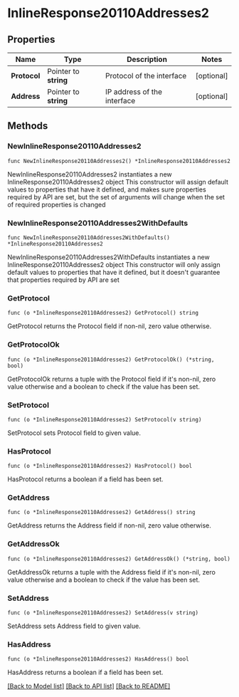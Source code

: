 # InlineResponse20110Addresses2

## Properties

Name | Type | Description | Notes
------------ | ------------- | ------------- | -------------
**Protocol** | Pointer to **string** | Protocol of the interface | [optional] 
**Address** | Pointer to **string** | IP address of the interface | [optional] 

## Methods

### NewInlineResponse20110Addresses2

`func NewInlineResponse20110Addresses2() *InlineResponse20110Addresses2`

NewInlineResponse20110Addresses2 instantiates a new InlineResponse20110Addresses2 object
This constructor will assign default values to properties that have it defined,
and makes sure properties required by API are set, but the set of arguments
will change when the set of required properties is changed

### NewInlineResponse20110Addresses2WithDefaults

`func NewInlineResponse20110Addresses2WithDefaults() *InlineResponse20110Addresses2`

NewInlineResponse20110Addresses2WithDefaults instantiates a new InlineResponse20110Addresses2 object
This constructor will only assign default values to properties that have it defined,
but it doesn't guarantee that properties required by API are set

### GetProtocol

`func (o *InlineResponse20110Addresses2) GetProtocol() string`

GetProtocol returns the Protocol field if non-nil, zero value otherwise.

### GetProtocolOk

`func (o *InlineResponse20110Addresses2) GetProtocolOk() (*string, bool)`

GetProtocolOk returns a tuple with the Protocol field if it's non-nil, zero value otherwise
and a boolean to check if the value has been set.

### SetProtocol

`func (o *InlineResponse20110Addresses2) SetProtocol(v string)`

SetProtocol sets Protocol field to given value.

### HasProtocol

`func (o *InlineResponse20110Addresses2) HasProtocol() bool`

HasProtocol returns a boolean if a field has been set.

### GetAddress

`func (o *InlineResponse20110Addresses2) GetAddress() string`

GetAddress returns the Address field if non-nil, zero value otherwise.

### GetAddressOk

`func (o *InlineResponse20110Addresses2) GetAddressOk() (*string, bool)`

GetAddressOk returns a tuple with the Address field if it's non-nil, zero value otherwise
and a boolean to check if the value has been set.

### SetAddress

`func (o *InlineResponse20110Addresses2) SetAddress(v string)`

SetAddress sets Address field to given value.

### HasAddress

`func (o *InlineResponse20110Addresses2) HasAddress() bool`

HasAddress returns a boolean if a field has been set.


[[Back to Model list]](../README.md#documentation-for-models) [[Back to API list]](../README.md#documentation-for-api-endpoints) [[Back to README]](../README.md)


